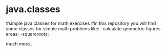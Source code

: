 # java.classes
#simple java classes for math exercises
#in this repository you will find some classes for simple math problems like:
 -calculate geometric figures areas;
 -squareroots;
 
 much more...
